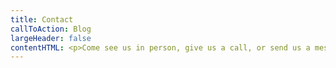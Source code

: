 ```yaml
---
title: Contact
callToAction: Blog
largeHeader: false
contentHTML: <p>Come see us in person, give us a call, or send us a message with your details and we'll be in contact shortly after. No obligations and your first meeting is free.</p>
---
```

